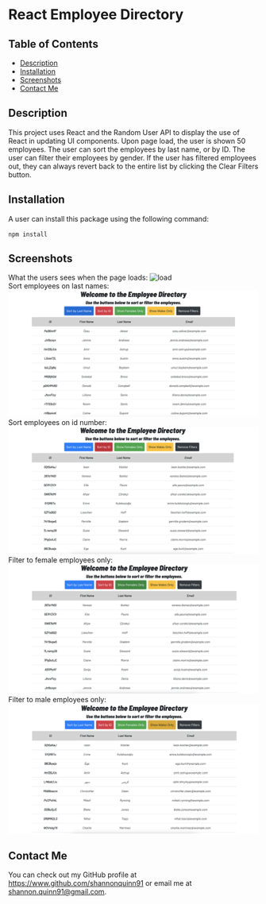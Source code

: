 # React Employee Directory
  ## Table of Contents
  - [Description](#description)
  - [Installation](#installation)
  - [Screenshots](#contributors)
  - [Contact Me](#contact-me)

  ## Description
  This project uses React and the Random User API to display the use of React in updating UI components. Upon page load, the user is shown 50 employees. The user can sort the employees by last name, or by ID. The user can filter their employees by gender. If the user has filtered employees out, they can always revert back to the entire list by clicking the Clear Filters button.    
  

  ## Installation
  A user can install this package using the following command:
  ```
  npm install
  ```
  

  ## Screenshots
  What the users sees when the page loads:
  ![load](assests/load.png)  
  Sort employees on last names:
  ![lastnames](assets/lastnames.png)  
  Sort employees on id number: 
  ![ids](assets/ids.png)  
  Filter to female employees only: 
  ![females](assets/females.png)  
  Filter to male employees only:
  ![males](assets/males.png)

  
  ## Contact Me
  You can check out my GitHub profile at https://www.github.com/shannonquinn91 or email me at shannon.quinn91@gmail.com.
  